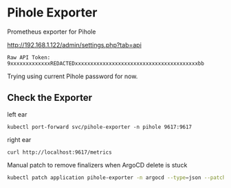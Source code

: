# Pihole Exporter

Prometheus exporter for Pihole

<http://192.168.1.122/admin/settings.php?tab=api>

`Raw API Token: 9xxxxxxxxxxxxxREDACTEDxxxxxxxxxxxxxxxxxxxxxxxxxxxxxxxxxxxxxxxxbb`

Trying using current Pihole password for now.

## Check the Exporter

left ear

`kubectl port-forward svc/pihole-exporter -n pihole 9617:9617`

right ear

`curl http://localhost:9617/metrics`

Manual patch to remove finalizers when ArgoCD delete is stuck

```sh
kubectl patch application pihole-exporter -n argocd --type=json --patch='[{"op": "remove", "path": "/metadata/finalizers"}]'
```
